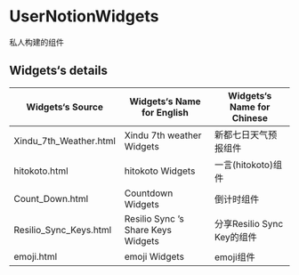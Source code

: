 # UserNotionWidgets

私人构建的组件

## Widgets‘s details

| Widgets‘s Source       | Widgets‘s Name for English         | Widgets‘s Name for Chinese |
| ---------------------- | ---------------------------------- | -------------------------- |
| Xindu_7th_Weather.html | Xindu 7th weather Widgets          | 新都七日天气预报组件       |
| hitokoto.html          | hitokoto Widgets                   | 一言(hitokoto)组件         |
| Count_Down.html        | Countdown Widgets                  | 倒计时组件                 |
| Resilio_Sync_Keys.html | Resilio Sync ’s Share Keys Widgets | 分享Resilio Sync Key的组件 |
| emoji.html             | emoji Widgets                      | emoji组件                 |